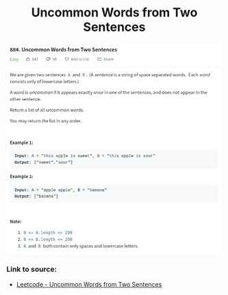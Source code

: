 <h1 align="center">Uncommon Words from Two Sentences</h1>

![alt text](https://raw.githubusercontent.com/matthew01lokiet/Github-repos-images/main/Algs/HashMap/wz5bAqCF_o.png)

### Link to source: 
- <a href="https://leetcode.com/problems/uncommon-words-from-two-sentences/">Leetcode - Uncommon Words from Two Sentences</a>

